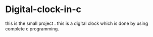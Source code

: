 # Digital-clock-in-c
this is the small project . this is a digital clock which is done by using complete c programming.

